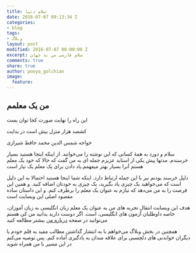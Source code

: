 ```yaml
---
title: سلام دنیا
date: 2016-07-07 09:13:34 Z
categories:
- blog
tags:
- وبلاگ
layout: post
modified: 2016-07-07 00:00:00 Z
excerpt: سلام فارسی من به جهان
comments: true
share: true
author: pooya_golchian
image:
  feature: 
---
```


## من یک معلمم

این راه را نهایت صورت کجا توان بست

 کشصد هزار منزل بیش است در بدایت

  خواجه شمس الدین محمد حافظ شیرازی

سلام و دورد به همۀ کسانی که این نوشته را می‌خوانند. از اینکه اینجا هستید بسیار خرسندم. مدتها پیش یکی از استاید عزیزم جمله ای به من گفت که حالا که خود یک معلم هستم آنرا بسیار بهتر میفهمم.یاد دادن برای یک معلم یک نیاز است

دلیل خرسند بودنم نیز با این جمله ارتباط دارد. اینکه شما اینجا هستید احتمالا به این دلیل است که می‌خواهید یک چیزی یاد بگیرید، یک چیزی به خودتان اضافه کنید. و همین این فرصت را به من می‌دهد که نیازم به عنوان یک معلم را برطرف کنم. و این داستان ساده مقصود اصلی این وبسایت است

 هدف این وبسایت انتقال تجربه های من به عنوان یک معلم زبان انگلیسی به زبان آموزان، خاصه داوطلبان آزمون های انگلیسی، است. اگر دوست دارید بدانید من کی هستم می‌توانید در صفحه [درباره من](http://sinavalizade.ir/about/) بیشتر مطالعه کنید

همچنین در بخش وبلاگ می‌خواهم با به انتشار گذاشتن مطالب مفید به قلم خودم یا دیگران خواندنی های دلچسبی برای علاقه مندان به یادگیری آماده کنم. پس توصیه می‌کنم در این مسیر با من همراه شوید